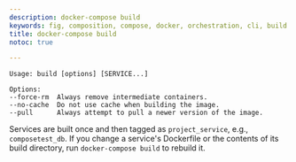 ```yaml
---
description: docker-compose build
keywords: fig, composition, compose, docker, orchestration, cli, build
title: docker-compose build
notoc: true

---
```


```
Usage: build [options] [SERVICE...]

Options:
--force-rm  Always remove intermediate containers.
--no-cache  Do not use cache when building the image.
--pull      Always attempt to pull a newer version of the image.
```

Services are built once and then tagged as `project_service`, e.g.,
`composetest_db`. If you change a service's Dockerfile or the contents of its
build directory, run `docker-compose build` to rebuild it.
